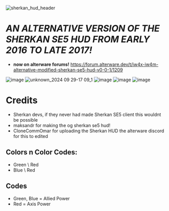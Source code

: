 ![sherkan_hud_header](https://github.com/user-attachments/assets/14270594-aae1-469a-82d8-5858ef6a82c7)
# *AN ALTERNATIVE VERSION OF THE SHERKAN SE5 HUD FROM EARLY 2016 TO LATE 2017!*

- **now on alterware forums!** https://forum.alterware.dev/t/iw4x-iw4m-alternative-modified-sherkan-se5-hud-v0-0-1/1209

![image](https://github.com/user-attachments/assets/df460312-afbb-4124-8c1a-49c73dd0cd2b)
![unknown_2024 09 29-17 09_1](https://github.com/user-attachments/assets/509a1ed0-c2a3-4de5-ac96-36032335e615)
![image](https://github.com/user-attachments/assets/472fbb5c-438a-4682-8713-d8edcbe6cf36)
![image](https://github.com/user-attachments/assets/3f85e19a-7123-4708-b416-8c7ae68cf75d)
![image](https://github.com/user-attachments/assets/1ee9bb22-ecff-441a-a3ee-0f88ca9412b8)


# Credits 
- Sherkan devs, if they never had made Sherkan SE5 client this wouldnt be possible
- maksandr for making the og sherkan se5 hud!
- CloneCommOmar for uploading the Sherkan HUD the alterware discord for this to edited

## Colors n Color Codes:
 - Green \ Red 
 - Blue \ Red

## Codes
 - Green, Blue = Allied Power
 - Red = Axis Power
